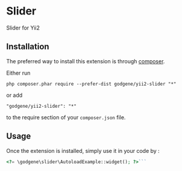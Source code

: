 Slider
======
Slider for Yii2

Installation
------------

The preferred way to install this extension is through [composer](http://getcomposer.org/download/).

Either run

```
php composer.phar require --prefer-dist godgene/yii2-slider "*"
```

or add

```
"godgene/yii2-slider": "*"
```

to the require section of your `composer.json` file.


Usage
-----

Once the extension is installed, simply use it in your code by  :

```php
<?= \godgene\slider\AutoloadExample::widget(); ?>```